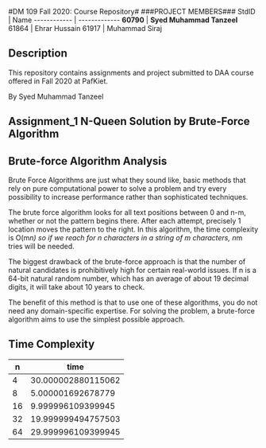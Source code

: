 #DM 109 Fall 2020: Course Repository#
###PROJECT MEMBERS###
StdID | Name
------------ | -------------
**60790** | **Syed Muhammad Tanzeel** <!--this is the group leader in bold-->
61864 | Ehrar Hussain
61917 | Muhammad Siraj
<!-- Replace name and student ids with acutally group member names and ids-->

## Description ##
This repository contains assignments and project submitted to DAA course offered in Fall 2020 at PafKiet.

By Syed Muhammad Tanzeel

## Assignment_1 N-Queen Solution by Brute-Force Algorithm ##
   ## Brute-force Algorithm Analysis ##

Brute Force Algorithms are just what they sound like, basic methods that rely on pure computational power 
to solve a problem and try every possibility to increase performance rather than sophisticated techniques.

The brute force algorithm looks for all text positions between 0 and n-m, whether or not the pattern begins there. 
After each attempt, precisely 1 location moves the pattern to the right. In this algorithm, the time complexity is O(m*n) 
so if we reach for n characters in a string of m characters, n*m tries will be needed.

The biggest drawback of the brute-force approach is that the number of natural candidates is prohibitively high for certain real-world issues. 
If n is a 64-bit natural random number, which has an average of about 19 decimal digits, it will take about 10 years to check.

The benefit of this method is that to use one of these algorithms, you do not need any domain-specific expertise.
For solving the problem, a brute-force algorithm aims to use the simplest possible approach.

## Time Complexity ##

n | time
------------ | -------------
4 | 30.000002880115062
8 |  5.000001692678779
16 | 9.999996109399945
32 | 19.999999494757503
64 | 29.999996109399945



